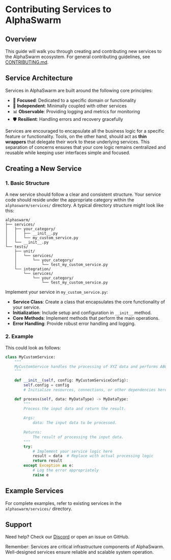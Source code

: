 # Contributing Services to AlphaSwarm

## Overview

This guide will walk you through creating and contributing new services to the AlphaSwarm ecosystem.
For general contributing guidelines, see [CONTRIBUTING.md](../CONTRIBUTING.md).

## Service Architecture

Services in AlphaSwarm are built around the following core principles:

- 🎯 **Focused**: Dedicated to a specific domain or functionality
- 🔌 **Independent**: Minimally coupled with other services
- 📊 **Observable**: Providing logging and metrics for monitoring
- 🛡️ **Resilient**: Handling errors and recovery gracefully

Services are encouraged to encapsulate all the business logic for a specific feature or functionality. Tools, on the other hand, should act as **thin wrappers** that delegate their work to these underlying services. This separation of concerns ensures that your core logic remains centralized and reusable while keeping user interfaces simple and focused.

## Creating a New Service

### 1. Basic Structure

A new service should follow a clear and consistent structure. Your service code should reside under the appropriate category within the `alphaswarm/services/` directory. A typical directory structure might look like this:

```
alphaswarm/
├── services/
│   ├── your_category/
│   │   ├── __init__.py
│   │   └── my_custom_service.py
│   └── __init__.py
└── tests/
    ├── unit/
    │   └── services/
    │       └── your_category/
    │           └── test_my_custom_service.py
    └── integration/
        └── services/
            └── your_category/
                └── test_my_custom_service.py
```

Implement your service in `my_custom_service.py`:

- **Service Class**: Create a class that encapsulates the core functionality of your service.
- **Initialization**: Include setup and configuration in `__init__` method.
- **Core Methods**: Implement methods that perform the main operations.
- **Error Handling**: Provide robust error handling and logging.

### 2. Example

This could look as follows:

```python
class MyCustomService:
    """
    MyCustomService handles the processing of XYZ data and performs ABC operations.
    """

    def __init__(self, config: MyCustomServiceConfig):
        self.config = config
        # Initialize resources, connections, or other dependencies here

    def process(self, data: MyDataType) -> MyDataType:
        """
        Process the input data and return the result.
        
        Args:
            data: The input data to be processed.
        
        Returns:
            The result of processing the input data.
        """
        try:
            # Implement your service logic here
            result = data  # Replace with actual processing logic
            return result
        except Exception as e:
            # Log the error appropriately
            raise e
```

## Example Services

For complete examples, refer to existing services in the `alphaswarm/services/` directory.

## Support

Need help? Check our [Discord](https://discord.gg/theoriq-dev) or open an issue on GitHub.

Remember: Services are critical infrastructure components of AlphaSwarm. Well-designed services ensure reliable and scalable system operation.
